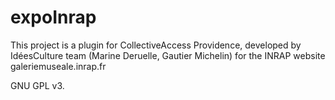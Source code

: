 # expoInrap

This project is a plugin for CollectiveAccess Providence, developed by IdéesCulture team (Marine Deruelle, Gautier Michelin) 
for the INRAP website galeriemuseale.inrap.fr

GNU GPL v3.
